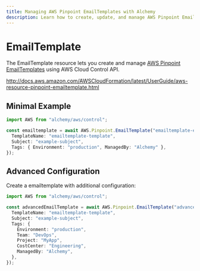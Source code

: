 ```yaml
---
title: Managing AWS Pinpoint EmailTemplates with Alchemy
description: Learn how to create, update, and manage AWS Pinpoint EmailTemplates using Alchemy Cloud Control.
---
```


# EmailTemplate

The EmailTemplate resource lets you create and manage [AWS Pinpoint EmailTemplates](https://docs.aws.amazon.com/pinpoint/latest/userguide/) using AWS Cloud Control API.

http://docs.aws.amazon.com/AWSCloudFormation/latest/UserGuide/aws-resource-pinpoint-emailtemplate.html

## Minimal Example

```ts
import AWS from "alchemy/aws/control";

const emailtemplate = await AWS.Pinpoint.EmailTemplate("emailtemplate-example", {
  TemplateName: "emailtemplate-template",
  Subject: "example-subject",
  Tags: { Environment: "production", ManagedBy: "Alchemy" },
});
```

## Advanced Configuration

Create a emailtemplate with additional configuration:

```ts
import AWS from "alchemy/aws/control";

const advancedEmailTemplate = await AWS.Pinpoint.EmailTemplate("advanced-emailtemplate", {
  TemplateName: "emailtemplate-template",
  Subject: "example-subject",
  Tags: {
    Environment: "production",
    Team: "DevOps",
    Project: "MyApp",
    CostCenter: "Engineering",
    ManagedBy: "Alchemy",
  },
});
```

